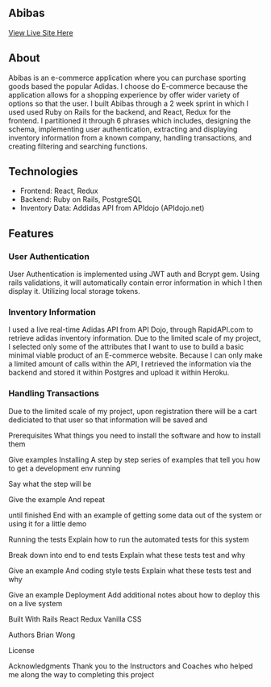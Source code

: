 ## Abibas

[View Live Site Here](https://abibas.netlify.com/)
<implement screen shot here>

## About
Abibas is an e-commerce application where you can purchase sporting goods based the popular Adidas. I choose do E-commerce because the application allows for a shopping experience by offer wider variety of options so that the user. I built Abibas through a 2 week sprint in which I used used Ruby on Rails for the backend, and React, Redux for the frontend. I partitioned it through 6 phrases which includes, designing the schema, implementing user authentication, extracting and displaying inventory information from a known company, handling transactions, and creating filtering and searching functions.
<put more screen shots here>
## Technologies

* Frontend: React, Redux
* Backend: Ruby on Rails, PostgreSQL
* Inventory Data: Addidas API from APIdojo (APIdojo.net)

## Features

### User Authentication
User Authentication is implemented using JWT auth and Bcrypt gem. Using rails validations, it will automatically contain error information in which I then display it. Utilizing local storage tokens.

<load user auth picture>

### Inventory Information
I used a live real-time Adidas API from API Dojo, through RapidAPI.com to retrieve adidas inventory information. Due to the limited scale of my project, I selected only some of the attributes that I want to use to build a basic minimal viable product of an E-commerce website. Because I can only make a limited amount of calls within the API, I retrieved the information via the backend and stored it within Postgres and upload it within Heroku.

<LOAD SCREEN SHOT HERE>

### Handling Transactions
Due to the limited scale of my project, upon registration there will be a cart dediciated to that user so that information will be saved and 





Prerequisites
What things you need to install the software and how to install them

Give examples
Installing
A step by step series of examples that tell you how to get a development env running

Say what the step will be

Give the example
And repeat

until finished
End with an example of getting some data out of the system or using it for a little demo

Running the tests
Explain how to run the automated tests for this system

Break down into end to end tests
Explain what these tests test and why

Give an example
And coding style tests
Explain what these tests test and why

Give an example
Deployment
Add additional notes about how to deploy this on a live system

Built With
Rails
React
Redux
Vanilla CSS



Authors
Brian Wong

License


Acknowledgments
Thank you to the Instructors and Coaches who helped me along the way to completing this project